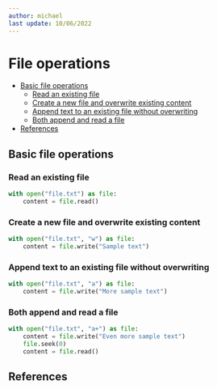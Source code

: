 ```yaml
---
author: michael
last update: 10/06/2022
---
```


# File operations

- [Basic file operations](#basic-file-operations)
  - [Read an existing file](#read-an-existing-file)
  - [Create a new file and overwrite existing content](#create-a-new-file-and-overwrite-existing-content)
  - [Append text to an existing file without overwriting](#append-text-to-an-existing-file-without-overwriting)
  - [Both append and read a file](#both-append-and-read-a-file)
- [References](#references)

## Basic file operations

### Read an existing file

```python
with open("file.txt") as file:
    content = file.read()
```

### Create a new file and overwrite existing content

```python
with open("file.txt", "w") as file:
    content = file.write("Sample text")
```

### Append text to an existing file without overwriting

```python
with open("file.txt", "a") as file:
    content = file.write("More sample text")
```

### Both append and read a file

```python 
with open("file.txt", "a+") as file:
    content = file.write("Even more sample text")
    file.seek(0)
    content = file.read()
```


## References

